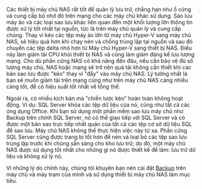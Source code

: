 Các thiết bị máy chủ NAS rất tốt để quản lý lưu trữ, chẳng hạn như ổ cứng và cung cấp bộ nhớ đó trên mạng cho các máy chủ khác sử dụng. Sao lưu máy ảo và các loại sao lưu khác liên quan đến một khối lượng lớn thông tin được xử lý tốt nhất tại nguồn, tức là trên máy chủ quản lý và cung cấp chúng. Thay vì kéo các tệp máy ảo lớn từ máy chủ Hyper-V sang máy chủ NAS, sẽ hiệu quả hơn khi chạy nén và chống trùng lặp tại nguồn và sau đó chuyển các tệp delta nhỏ hơn từ Máy chủ Hyper-V sang thiết bị NAS. Điều này làm giảm tải CPU khỏi thiết bị NAS và cũng làm giảm đáng kể lưu lượng mạng. Cho dù phần cứng NAS có khả năng đến đâu, nếu cần bảo vệ đủ số lượng máy chủ, NAS hoặc mạng sẽ trở nên quá tải không cần thiết khi các bản sao lưu được "kéo" thay vì "đẩy" vào máy chủ NAS. Lý tưởng nhất là bạn sẽ muốn giảm tải trên mạng cũng như trên máy chủ NAS càng nhiều càng tốt, để có hiệu suất tốt nhất về tổng thể.

Ngoài ra, có nhiều kịch bản mà "chiến lược kéo" hoàn toàn không hoạt động. Ví dụ: SQL Server khóa các tệp dữ liệu của nó, cũng như tất cả các ứng dụng Office. Khi bạn sử dụng một phần mềm sao lưu máy chủ như Backup trên chính SQL Server, nó có thể giao tiếp với SQL Server và có được một bản sao trực tiếp nhất quán của tất cả các tệp cơ sở dữ liệu SQL để sao lưu. Máy chủ NAS không thể thực hiện việc này từ xa. Phần cứng SQL Server cũng được trang bị tốt hơn để nén và loại bỏ các tệp sao lưu trùng lặp trước khi chúng sẵn sàng cho kho lưu trữ; do đó, một máy chủ NAS được sử dụng tốt nhất cho những gì nó được thiết kế để làm: lưu trữ dữ liệu và không xử lý nó.

Vì những lý do chính này, chúng tôi khuyên bạn nên cài đặt [Backup](http://www.serverbackup.ovh/) trên máy chủ và máy trạm của mình và sử dụng thiết bị máy chủ NAS làm mục tiêu.
